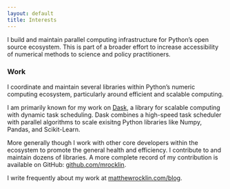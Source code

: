 ```yaml
---
layout: default
title: Interests
---
```


I build and maintain parallel computing infrastructure for Python’s open source
ecosystem. This is part of a broader effort to increase accessibility of
numerical methods to science and policy practitioners.


### Work

I coordinate and maintain several libraries within Python’s numeric computing
ecosystem, particularly around efficient and scalable computing.

I am primarily known for my work on [Dask](https://dask.org), a library for
scalable computing with dynamic task scheduling.  Dask combines a high-speed
task scheduler with parallel algorithms to scale exisitng Python libraries like
Numpy, Pandas, and Scikit-Learn.

More generally though I work with other core developers within the ecosystem to
promote the general health and efficiency. I contribute to and maintain dozens
of libraries. A more complete record of my contribution is available on GitHub:
[github.com/mrocklin](https://github.com/mrocklin).

I write frequently about my work at [matthewrocklin.com/blog](https://matthewrocklin.com/blog).

